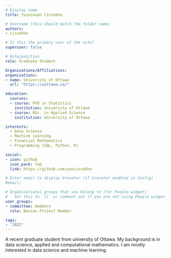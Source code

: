 ```yaml
---
# Display name
title: Youssouph Cissokho

# Username (this should match the folder name)
authors:
- cissohko

# Is this the primary user of the site?
superuser: false

# Role/position
role: Graduate Student

Organizations/Affiliations:
organizations:
- name: University of Ottawa
  url: "https://uottawa.ca/"

education:
  courses:
  - course: PhD in Statistics
    institution: University of Ottawa
  - course: MSc. in Applied Science
    institution: University of Ottawa

interests:
  - Data Science
  - Machine Learning
  - Financial Mathematics
  - Programming (SQL, Python, R)

social:
- icon: github
  icon_pack: fab
  link: https://github.com/youcissokho

# Enter email to display Gravatar (if Gravatar enabled in Config)
#email:

# Organizational groups that you belong to (for People widget)
#   Set this to `[]` or comment out if you are not using People widget.
user_groups:
- committee: members
  role: Novion Project Member

tags:
- '2022'
---
```

A recent graduate student from university of Ottawa. My background is in data
science, applied and computational mathematics. I am mostly interested in data
science and machine learning.
